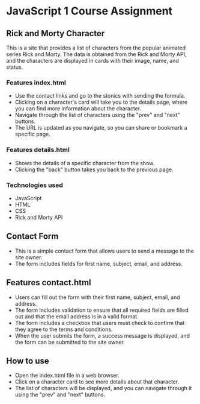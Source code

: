 # JavaScript 1 Course Assignment

## Rick and Morty Character

This is a site that provides a list of characters from the popular animated series Rick and Morty. The data is obtained from the Rick and Morty API, and the characters are displayed in cards with their image, name, and status.

### Features index.html

- Use the contact links and go to the stonics with sending the formula.
- Clicking on a character's card will take you to the details page, where you can find more information about the character.
- Navigate through the list of characters using the "prev" and "next" buttons.
- The URL is updated as you navigate, so you can share or bookmark a specific page.

### Features details.html

- Shows the details of a specific character from the show.
- Clicking the "back" button takes you back to the previous page.

### Technologies used

- JavaScript
- HTML
- CSS
- Rick and Morty API

## Contact Form

- This is a simple contact form that allows users to send a message to the site owner.
- The form includes fields for first name, subject, email, and address.

## Features contact.html

- Users can fill out the form with their first name, subject, email, and address.
- The form includes validation to ensure that all required fields are filled out and that the email address is in a valid format.
- The form includes a checkbox that users must check to confirm that they agree to the terms and conditions.
- When the user submits the form, a success message is displayed, and the form can be submitted to the site owner.

## How to use

- Open the index.html file in a web browser.
- Click on a character card to see more details about that character.
- The list of characters will be displayed, and you can navigate through it using the "prev" and "next" buttons.
